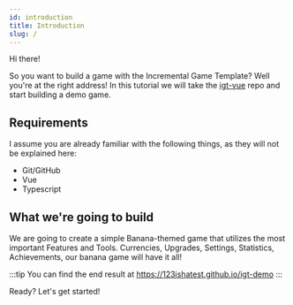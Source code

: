 ```yaml
---
id: introduction
title: Introduction
slug: /
---
```


Hi there!

So you want to build a game with the Incremental Game Template? Well you're at the right address!
In this tutorial we will take the [igt-vue](https://github.com/123ishaTest/igt-vue) repo and start building a demo game.

## Requirements
I assume you are already familiar with the following things, as they will not be explained here:

- Git/GitHub
- Vue
- Typescript

## What we're going to build
We are going to create a simple Banana-themed game that utilizes the most important Features and Tools.
Currencies, Upgrades, Settings, Statistics, Achievements, our banana game will have it all!

:::tip
You can find the end result at https://123ishatest.github.io/igt-demo
:::

Ready? Let's get started!
